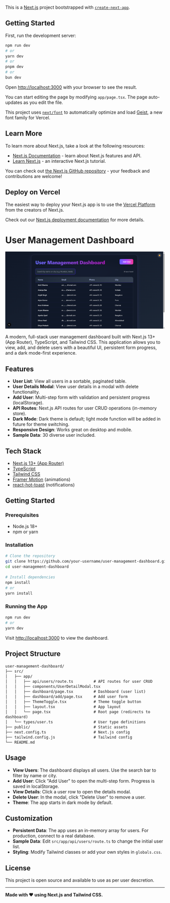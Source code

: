 This is a [Next.js](https://nextjs.org) project bootstrapped with [`create-next-app`](https://nextjs.org/docs/app/api-reference/cli/create-next-app).

## Getting Started

First, run the development server:

```bash
npm run dev
# or
yarn dev
# or
pnpm dev
# or
bun dev
```

Open [http://localhost:3000](http://localhost:3000) with your browser to see the result.

You can start editing the page by modifying `app/page.tsx`. The page auto-updates as you edit the file.

This project uses [`next/font`](https://nextjs.org/docs/app/building-your-application/optimizing/fonts) to automatically optimize and load [Geist](https://vercel.com/font), a new font family for Vercel.

## Learn More

To learn more about Next.js, take a look at the following resources:

- [Next.js Documentation](https://nextjs.org/docs) - learn about Next.js features and API.
- [Learn Next.js](https://nextjs.org/learn) - an interactive Next.js tutorial.

You can check out [the Next.js GitHub repository](https://github.com/vercel/next.js) - your feedback and contributions are welcome!

## Deploy on Vercel

The easiest way to deploy your Next.js app is to use the [Vercel Platform](https://vercel.com/new?utm_medium=default-template&filter=next.js&utm_source=create-next-app&utm_campaign=create-next-app-readme) from the creators of Next.js.

Check out our [Next.js deployment documentation](https://nextjs.org/docs/app/building-your-application/deploying) for more details.

# User Management Dashboard

![User Management Dashboard Screenshot](./screenshot.png)

A modern, full-stack user management dashboard built with Next.js 13+ (App Router), TypeScript, and Tailwind CSS. This application allows you to view, add, and delete users with a beautiful UI, persistent form progress, and a dark mode-first experience.

## Features

- **User List**: View all users in a sortable, paginated table.
- **User Details Modal**: View user details in a modal with delete functionality.
- **Add User**: Multi-step form with validation and persistent progress (localStorage).
- **API Routes**: Next.js API routes for user CRUD operations (in-memory store).
- **Dark Mode**: Dark theme is default; light mode function will be added in future for theme switching.
- **Responsive Design**: Works great on desktop and mobile.
- **Sample Data**: 30 diverse user included.

## Tech Stack

- [Next.js 13+ (App Router)](https://nextjs.org/)
- [TypeScript](https://www.typescriptlang.org/)
- [Tailwind CSS](https://tailwindcss.com/)
- [Framer Motion](https://www.framer.com/motion/) (animations)
- [react-hot-toast](https://react-hot-toast.com/) (notifications)

## Getting Started

### Prerequisites
- Node.js 18+
- npm or yarn

### Installation

```bash
# Clone the repository
git clone https://github.com/your-username/user-management-dashboard.git
cd user-management-dashboard

# Install dependencies
npm install
# or
yarn install
```

### Running the App

```bash
npm run dev
# or
yarn dev
```

Visit [http://localhost:3000](http://localhost:3000) to view the dashboard.

## Project Structure

```
user-management-dashboard/
├── src/
│   ├── app/
│   │   ├── api/users/route.ts         # API routes for user CRUD
│   │   ├── components/UserDetailModal.tsx
│   │   ├── dashboard/page.tsx         # Dashboard (user list)
│   │   ├── dashboard/add/page.tsx     # Add user form
│   │   ├── ThemeToggle.tsx            # Theme toggle button
│   │   ├── layout.tsx                 # App layout
│   │   └── page.tsx                   # Root page (redirects to dashboard)
│   └── types/user.ts                  # User type definitions
├── public/                            # Static assets
├── next.config.ts                     # Next.js config
├── tailwind.config.js                 # Tailwind config
└── README.md
```

## Usage

- **View Users**: The dashboard displays all users. Use the search bar to filter by name or city.
- **Add User**: Click "Add User" to open the multi-step form. Progress is saved in localStorage.
- **View Details**: Click a user row to open the details modal.
- **Delete User**: In the modal, click "Delete User" to remove a user.
- **Theme**: The app starts in dark mode by default. 

## Customization

- **Persistent Data**: The app uses an in-memory array for users. For production, connect to a real database.
- **Sample Data**: Edit `src/app/api/users/route.ts` to change the initial user list.
- **Styling**: Modify Tailwind classes or add your own styles in `globals.css`.

## License

This project is open source and available to use as per user descretion.

---

**Made with ❤️ using Next.js and Tailwind CSS.**
